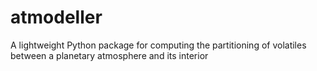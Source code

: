# atmodeller
A lightweight Python package for computing the partitioning of volatiles between a planetary atmosphere and its interior
